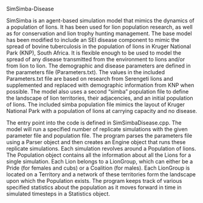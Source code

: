 ﻿SimSimba-Disease

SimSimba is an agent-based simulation model that mimics the dynamics of a population of lions. It has been used for lion population research, as well as for conservation and lion trophy hunting management. The base model has been modified to include an SEI disease component to mimic the spread of bovine tuberculosis in the population of lions in Kruger National Park (KNP), South Africa. It is flexible enough to be used to model the spread of any disease transmitted from the environment to lions and/or from lion to lion. The demographic and disease parameters are defined in the parameters file (Parameters.txt). The values in the included Parameters.txt file are based on research from Serengeti lions and supplemented and replaced with demographic information from KNP when possible. The model also uses a second “simba” population file to define the landscape of lion territories, their adjacencies, and an initial population of lions. The included simba population file mimics the layout of Kruger National Park with a population of lions at carrying capacity and no disease. 

The entry point into the code is defined in SimSimbaDisease.cpp. The model will run a specified number of replicate simulations with the given parameter file and population file. The program parses the parameters file using a Parser object and then creates an Engine object that runs these replicate simulations. Each simulation revolves around a Population of lions. The Population object contains all the information about all the Lions for a single simulation. Each Lion belongs to a LionGroup, which can either be a Pride (for females and cubs) or a Coalition (for males). Each LionGroup is located on a Territory and a network of these territories form the landscape upon which the Population exists. The program keeps track of various specified statistics about the population as it moves forward in time in simulated timesteps in a Statistics object.
